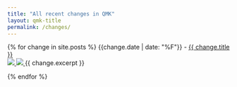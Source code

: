 ```yaml
---
title: "All recent changes in QMK"
layout: qmk-title
permalink: /changes/
---
```


{% for change in site.posts %}
{{change.date | date: "%F"}} - <a href="{{ change.url }}">{{ change.title }}</a>  
<a href="https://github.com/qmk/qmk_firmware/commit/{{ change.commit }}">
    <img src="https://img.shields.io/badge/commit-{{ change.commit }}-lightgrey.svg" />
</a>
<a href="/changes/{{ change.category }}">
    <img src="https://img.shields.io/badge/category-{{ change.category }}-{{ site.data.categories[change.category].color }}.svg" />
</a>
{{ change.excerpt }}

{% endfor %}